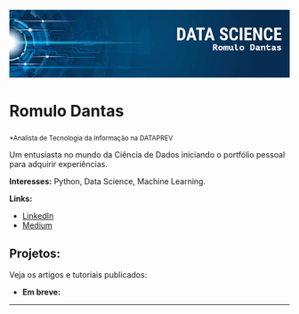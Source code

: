 <p align="center">
  <img src="banner_data_science.png" >
</p>

# Romulo Dantas
<sub>*Analista de Tecnologia da Informação na DATAPREV</sub>

Um entusiasta no mundo da Ciência de Dados iniciando o portfólio pessoal para adquirir experiências.

**Interesses:** Python, Data Science, Machine Learning.

**Links:**
* [LinkedIn](https://www.linkedin.com/in/romulo-dantas-silva-2277b7187/)
* [Medium](https://medium.com/@romulods)


## Projetos:
Veja os artigos e tutoriais publicados:

* **Em breve:** 

---




